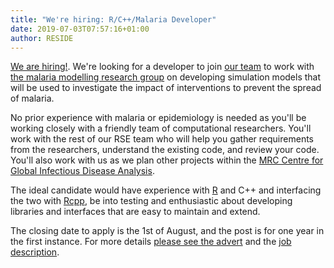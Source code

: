 ```yaml
---
title: "We're hiring: R/C++/Malaria Developer"
date: 2019-07-03T07:57:16+01:00
author: RESIDE
---
```


[We are hiring!](https://www.imperial.ac.uk/jobs/description/MED01335/senior-research-software-engineer/).  We're looking for a developer to join [our team](/about/) to work with [the malaria modelling research group](https://www.imperial.ac.uk/malaria-modelling) on developing simulation models that will be used to investigate the impact of interventions to prevent the spread of malaria.

No prior experience with malaria or epidemiology is needed as you'll be working closely with a friendly team of computational researchers.  You'll work with the rest of our RSE team who will help you gather requirements from the researchers, understand the existing code, and review your code.  You'll also work with us as we plan other projects within the [MRC Centre for Global Infectious Disease Analysis](https://www.imperial.ac.uk/mrc-global-infectious-disease-analysis).

The ideal candidate would have experience with [R](https://www.r-project.org) and C++ and interfacing the two with [Rcpp](http://www.rcpp.org/), be into testing and enthusiastic about developing libraries and interfaces that are easy to maintain and extend.

The closing date to apply is the 1st of August, and the post is for one year in the first instance.  For more details [please see the advert](https://www.imperial.ac.uk/jobs/description/MED01335/senior-research-software-engineer/) and the [job description](https://www.imperial.ac.uk/jobs/description/MED01335/senior-research-software-engineer/JD%2BSenior%2BResearch%2BSoftware%2BEngineer%2B-%2BMalaria.doc).
